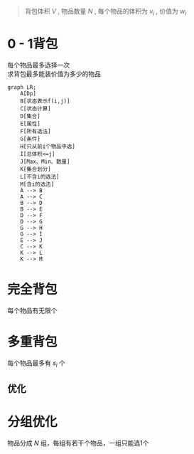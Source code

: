 > 背包体积 $V$ , 物品数量 $N$ , 每个物品的体积为 $v_i$ ,  价值为 $w_i$ 

# 0 - 1背包
每个物品最多选择一次  
求背包最多能装价值为多少的物品
```mermaid
graph LR;
    A[Dp]
    B[状态表示f(i,j)]
    C[状态计算]
    D[集合]
    E[属性]
    F[所有选法]
    G[条件]
    H[只从前i个物品中选]
    I[总体积<=j]
    J[Max、Min、数量]     
    K[集合划分]
    L[不含i的选法]
    M[含i的选法]
    A --> B
    A --> C
    B --> D
    B --> E
    D --> F
    D --> G
    G --> H
    G --> I
    E --> J
    C --> K
    K --> L
    K --> M
```

# 完全背包
每个物品有无限个  
# 多重背包
每个物品最多有 $s_i$ 个

## 优化

# 分组优化
物品分成 $N$ 组，每组有若干个物品，一组只能选1个